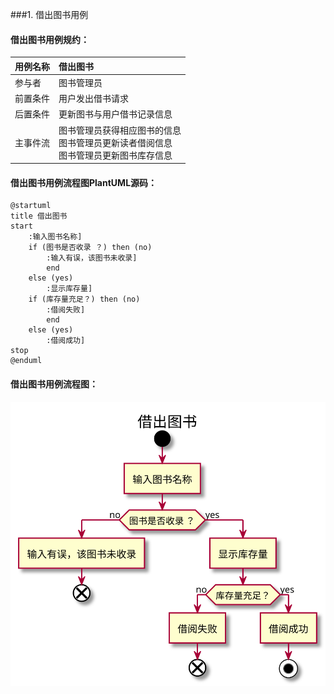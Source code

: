 ###1. 借出图书用例
#### 借出图书用例规约：
|  用例名称 |      借出图书  |
|:-------|:-------------|
|  参与者 |      图书管理员  |
|前置条件|用户发出借书请求 |
|后置条件|更新图书与用户借书记录信息 |
|主事件流|图书管理员获得相应图书的信息<br>图书管理员更新读者借阅信息<br>图书管理员更新图书库存信息 |


#### 借出图书用例流程图PlantUML源码：
```
@startuml
title 借出图书
start
	:输入图书名称]
	if (图书是否收录 ？) then (no)
		:输入有误，该图书未收录]
		end
	else (yes)
		:显示库存量]
	if (库存量充足？) then (no)
		:借阅失败]
		end
	else (yes)
		:借阅成功]
stop
@enduml
```
#### 借出图书用例流程图：
![](usecase1.svg)